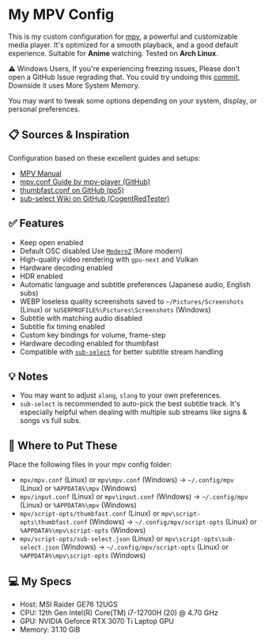 # My MPV Config

This is my custom configuration for [mpv](https://mpv.io/), a powerful and customizable media player. It's optimized for a smooth playback, and a good default experience. Suitable for **Anime** watching. Tested on **Arch Linux**.

⚠️ Windows Users, If you're experiencing freezing issues, Please don't open a GitHub Issue regrading that. You could try undoing this [commit](https://github.com/Parsa307/My-MPV-Config/commit/1302797647384ee899a4a5f72a33fd7305ac8beb), Downside it uses More System Memory.

You may want to tweak some options depending on your system, display, or personal preferences.

## 📋 Sources & Inspiration

Configuration based on these excellent guides and setups:

- [MPV Manual](https://mpv.io/manual/stable/)
- [mpv.conf Guide by mpv-player (GitHub)](https://raw.githubusercontent.com/mpv-player/mpv/release/0.40/etc/mpv.conf)
- [thumbfast.conf on GitHub (po5)](https://raw.githubusercontent.com/po5/thumbfast/master/thumbfast.conf)
- [sub-select Wiki on GitHub (CogentRedTester)](https://github.com/CogentRedTester/mpv-sub-select/wiki/Example-Configs)

## ✅ Features

- Keep open enabled
- Default OSC disabled Use [`ModernZ`](https://github.com/Samillion/ModernZ) (More modern)
- High-quality video rendering with `gpu-next` and Vulkan
- Hardware decoding enabled
- HDR enabled
- Automatic language and subtitle preferences (Japanese audio, English subs)
- WEBP loseless quality screenshots saved to `~/Pictures/Screenshots` (Linux) or `%USERPROFILE%\Pictures\Screenshots` (Windows)
- Subtitle with matching audio disabled
- Subtitle fix timing enabled
- Custom key bindings for volume, frame-step
- Hardware decoding enabled for thumbfast
- Compatible with [`sub-select`](https://github.com/CogentRedTester/mpv-sub-select) for better subtitle stream handling

## 💡 Notes

- You may want to adjust `alang`, `slang` to your own preferences.
- `sub-select` is recommended to auto-pick the best subtitle track. It's especially helpful when dealing with multiple sub streams like signs & songs vs full subs.

## 🔧 Where to Put These

Place the following files in your mpv config folder:

- `mpv/mpv.conf` (Linux) or `mpv\mpv.conf` (Windows) → `~/.config/mpv` (Linux) or `%APPDATA%\mpv` (Windows)
- `mpv/input.conf` (Linux) or `mpv\input.conf` (Windows) → `~/.config/mpv` (Linux) or `%APPDATA%\mpv` (Windows)
- `mpv/script-opts/thumbfast.conf` (Linux) or `mpv\script-opts\thumbfast.conf` (Windows) → `~/.config/mpv/script-opts` (Linux) or `%APPDATA%\mpv\script-opts` (Windows)
- `mpv/script-opts/sub-select.json` (Linux) or `mpv\script-opts\sub-select.json` (Windows) → `~/.config/mpv/script-opts` (Linux) or `%APPDATA%\mpv\script-opts` (Windows)

## 💻 My Specs
- Host: MSI Raider GE76 12UGS
- CPU: 12th Gen Intel(R) Core(TM) i7-12700H (20) @ 4.70 GHz
- GPU: NVIDIA Geforce RTX 3070 Ti Laptop GPU
- Memory: 31.10 GiB
